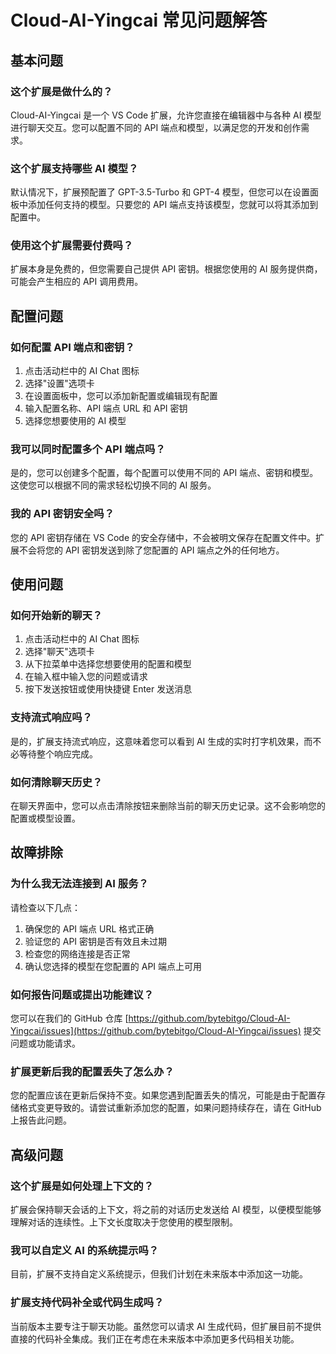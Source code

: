 # Cloud-AI-Yingcai 常见问题解答

## 基本问题

### 这个扩展是做什么的？
Cloud-AI-Yingcai 是一个 VS Code 扩展，允许您直接在编辑器中与各种 AI 模型进行聊天交互。您可以配置不同的 API 端点和模型，以满足您的开发和创作需求。

### 这个扩展支持哪些 AI 模型？
默认情况下，扩展预配置了 GPT-3.5-Turbo 和 GPT-4 模型，但您可以在设置面板中添加任何支持的模型。只要您的 API 端点支持该模型，您就可以将其添加到配置中。

### 使用这个扩展需要付费吗？
扩展本身是免费的，但您需要自己提供 API 密钥。根据您使用的 AI 服务提供商，可能会产生相应的 API 调用费用。

## 配置问题

### 如何配置 API 端点和密钥？
1. 点击活动栏中的 AI Chat 图标
2. 选择"设置"选项卡
3. 在设置面板中，您可以添加新配置或编辑现有配置
4. 输入配置名称、API 端点 URL 和 API 密钥
5. 选择您想要使用的 AI 模型

### 我可以同时配置多个 API 端点吗？
是的，您可以创建多个配置，每个配置可以使用不同的 API 端点、密钥和模型。这使您可以根据不同的需求轻松切换不同的 AI 服务。

### 我的 API 密钥安全吗？
您的 API 密钥存储在 VS Code 的安全存储中，不会被明文保存在配置文件中。扩展不会将您的 API 密钥发送到除了您配置的 API 端点之外的任何地方。

## 使用问题

### 如何开始新的聊天？
1. 点击活动栏中的 AI Chat 图标
2. 选择"聊天"选项卡
3. 从下拉菜单中选择您想要使用的配置和模型
4. 在输入框中输入您的问题或请求
5. 按下发送按钮或使用快捷键 Enter 发送消息

### 支持流式响应吗？
是的，扩展支持流式响应，这意味着您可以看到 AI 生成的实时打字机效果，而不必等待整个响应完成。

### 如何清除聊天历史？
在聊天界面中，您可以点击清除按钮来删除当前的聊天历史记录。这不会影响您的配置或模型设置。

## 故障排除

### 为什么我无法连接到 AI 服务？
请检查以下几点：
1. 确保您的 API 端点 URL 格式正确
2. 验证您的 API 密钥是否有效且未过期
3. 检查您的网络连接是否正常
4. 确认您选择的模型在您配置的 API 端点上可用

### 如何报告问题或提出功能建议？
您可以在我们的 GitHub 仓库 [https://github.com/bytebitgo/Cloud-AI-Yingcai/issues](https://github.com/bytebitgo/Cloud-AI-Yingcai/issues) 提交问题或功能请求。

### 扩展更新后我的配置丢失了怎么办？
您的配置应该在更新后保持不变。如果您遇到配置丢失的情况，可能是由于配置存储格式变更导致的。请尝试重新添加您的配置，如果问题持续存在，请在 GitHub 上报告此问题。

## 高级问题

### 这个扩展是如何处理上下文的？
扩展会保持聊天会话的上下文，将之前的对话历史发送给 AI 模型，以便模型能够理解对话的连续性。上下文长度取决于您使用的模型限制。

### 我可以自定义 AI 的系统提示吗？
目前，扩展不支持自定义系统提示，但我们计划在未来版本中添加这一功能。

### 扩展支持代码补全或代码生成吗？
当前版本主要专注于聊天功能。虽然您可以请求 AI 生成代码，但扩展目前不提供直接的代码补全集成。我们正在考虑在未来版本中添加更多代码相关功能。 